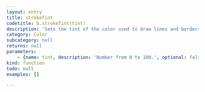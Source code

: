 ```yaml
---
layout: entry
title: strokeTint
codetitle: b.strokeTint(tint)
description: 'Sets the tint of the color used to draw lines and borders around shapes.'
category: Color
subcategory: null
returns: null
parameters:
    - {name: tint, description: 'Number from 0 to 100.', optional: false, type: [Number]}
kind: function
todo: null
examples: []

---
```

